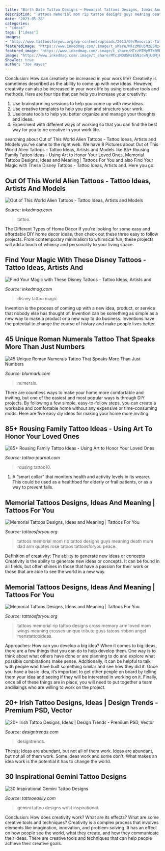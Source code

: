 ```yaml
---
title: "Birth Date Tattoo Designs ~ Memorial Tattoos Designs, Ideas And Meaning"
description: "Tattoos memorial mom rip tattoo designs guys meaning death mum dad arm quotes rose tatoos tattoosforyou peace"
date: "2023-05-28"
categories:
- "ideas"
tags: ["ideas"]
images:
- "http://www.tattoosforyou.org/wp-content/uploads/2013/09/Memorial-Tattoos-For-Mom-768x1024.jpg"
featuredImage: "https://www.inkedmag.com/.image/t_share/MTczMDU5MzE5NzcwNjU0MjQw/disney-tattoos-fb.jpg"
featured_image: "https://www.inkedmag.com/.image/t_share/MTczMTMyMTk0MDkxMzc3OTAw/new-project.png"
image: "https://www.inkedmag.com/.image/t_share/MTczMDU5MzE5NzcwNjU0MjQw/disney-tattoos-fb.jpg"
ShowToc: true
author: "Joe Hayes"
---
```



Conclusion: How can creativity be increased in your work life?
Creativity is sometimes described as the ability to come up with new ideas. However, creativity can also be increased in your work life by using creative tools and methods. Here are four tips that can help you increase your creativity:
1. Use brainstorming sessions to help you come up with new ideas.
2. Use creative templates to help you plan and structure your work.
3. Useionate tools to help you better organize and manage your thoughts and ideas.
4. Experiment with different ways of working so that you can find the best way for you to be creative in your work life.

	

		
searching about Out of This World Alien Tattoos - Tattoo Ideas, Artists and Models you've came to the right web. We have 8 Pictures about Out of This World Alien Tattoos - Tattoo Ideas, Artists and Models like 85+ Rousing Family Tattoo Ideas - Using Art to Honor Your Loved Ones, Memorial Tattoos Designs, Ideas and Meaning | Tattoos For You and also Find Your Magic with These Disney Tattoos - Tattoo Ideas, Artists and. Here you go:
		
    
## Out Of This World Alien Tattoos - Tattoo Ideas, Artists And Models

<img loading=lazy src="https://www.inkedmag.com/.image/t_share/MTczMTMyMTk0MDkxMzc3OTAw/new-project.png" onerror="this.onerror=null;this.src='https://tse1.mm.bing.net/th?id=OIP.FOQ6IN9Zm0hl-3PCUAfwywHaD4&amp;pid=15.1';" alt="Out of This World Alien Tattoos - Tattoo Ideas, Artists and Models">

_Source: inkedmag.com_

>tattoo. 

	

The Different Types of Home Decor
If you're looking for some easy and affordable DIY home decor ideas, then check out these three easy to follow projects. From contemporary minimalism to whimsical fun, these projects will add a touch of whimsy and personality to your living space.

    
## Find Your Magic With These Disney Tattoos - Tattoo Ideas, Artists And

<img loading=lazy src="https://www.inkedmag.com/.image/t_share/MTczMDU5MzE5NzcwNjU0MjQw/disney-tattoos-fb.jpg" onerror="this.onerror=null;this.src='https://tse4.mm.bing.net/th?id=OIP.-YViZmITqM4JbkqK34GeugHaD4&amp;pid=15.1';" alt="Find Your Magic with These Disney Tattoos - Tattoo Ideas, Artists and">

_Source: inkedmag.com_

>disney tattoo magic. 

	

Invention is the process of coming up with a new idea, product, or service that nobody else has thought of. Invention can be something as simple as a new way to make a product or a new way to do business. Inventions have the potential to change the course of history and make people lives better.

    
## 45 Unique Roman Numerals Tattoo That Speaks More Than Just Numbers

<img loading=lazy src="https://www.blurmark.com/wp-content/uploads/2017/06/Sleeve-Roman-Numerals-Tattoo-768x576.jpg" onerror="this.onerror=null;this.src='https://tse2.mm.bing.net/th?id=OIP.CgBF8cATWWIa-GJMfmJnTwHaFj&amp;pid=15.1';" alt="45 Unique Roman Numerals Tattoo That Speaks More Than Just Numbers">

_Source: blurmark.com_

>numerals. 

	

There are countless ways to make your home more comfortable and inviting, but one of the easiest and most popular ways is through DIY projects. By following a few simple, easy-to-follow steps, you can create a workable and comfortable home without any expensive or time-consuming mods. Here are five easy diy ideas for making your home more inviting: 

    
## 85+ Rousing Family Tattoo Ideas - Using Art To Honor Your Loved Ones

<img loading=lazy src="https://tattoo-journal.com/wp-content/uploads/2016/09/family-tattoo10-650x488.jpg" onerror="this.onerror=null;this.src='https://tse1.mm.bing.net/th?id=OIP.jI0E5UI_jzHvRCMHIPG4sgHaFj&amp;pid=15.1';" alt="85+ Rousing Family Tattoo Ideas - Using Art to Honor Your Loved Ones">

_Source: tattoo-journal.com_

>rousing tattoo10. 

	

1. A “smart collar” that monitors health and activity levels in its wearer. This could be used as a healthbed for elderly or frail patients, or as a way to prevent falls. 

    
## Memorial Tattoos Designs, Ideas And Meaning | Tattoos For You

<img loading=lazy src="http://www.tattoosforyou.org/wp-content/uploads/2013/09/Memorial-Tattoos-For-Mom-768x1024.jpg" onerror="this.onerror=null;this.src='https://tse2.mm.bing.net/th?id=OIP.SxllKYiVkolL0vSBN1XklgHaJ4&amp;pid=15.1';" alt="Memorial Tattoos Designs, Ideas and Meaning | Tattoos For You">

_Source: tattoosforyou.org_

>tattoos memorial mom rip tattoo designs guys meaning death mum dad arm quotes rose tatoos tattoosforyou peace. 

	

Definition of creativity: The ability to generate new ideas or concepts
Creativity is the ability to generate new ideas or concepts. It can be found in all fields, but often shines in those that have a passion for their work or those that are able to see the world in a new way.

    
## Memorial Tattoos Designs, Ideas And Meaning | Tattoos For You

<img loading=lazy src="http://www.tattoosforyou.org/wp-content/uploads/2013/09/Memorial-Cross-Tattoos.jpg" onerror="this.onerror=null;this.src='https://tse3.mm.bing.net/th?id=OIP.EXIfJYwPd8cbFqD4qvlyTwHaL6&amp;pid=15.1';" alt="Memorial Tattoos Designs, Ideas and Meaning | Tattoos For You">

_Source: tattoosforyou.org_

>tattoos memorial rip tattoo designs cross memory arm loved mom wings meaning crosses unique tribute guys tatoos ribbon angel menstattooideas. 

	

Approaches: How can you develop a big idea?
When it comes to big ideas, there are a few things that you can do to help develop them. One way is to think about what others have done or are planning to do and explore what possible combinations make sense. Additionally, it can be helpful to talk with people who have built something similar and see how they did it. Once you have a basic idea, it’s important to get other people on board by telling them your idea and seeing if they will be interested in working on it. Finally, once all of these things are in place, you will need to put together a team andilialngs who are willing to work on the project.

    
## 20+ Irish Tattoo Designs, Ideas | Design Trends - Premium PSD, Vector

<img loading=lazy src="https://images.designtrends.com/wp-content/uploads/2015/10/22182850/Small-Irish-Wrist-Tattoo-Design.jpg" onerror="this.onerror=null;this.src='https://tse1.mm.bing.net/th?id=OIP.vdjLJdT3I78DV_wOLR804wHaHa&amp;pid=15.1';" alt="20+ Irish Tattoo Designs, Ideas | Design Trends - Premium PSD, Vector">

_Source: designtrends.com_

>designtrends. 

	

Thesis: Ideas are abundant, but not all of them work.
Ideas are abundant, but not all of them work. Some ideas work and some don't. What makes an idea work is the potential it has to change the world.

    
## 30 Inspirational Gemini Tattoo Designs

<img loading=lazy src="http://www.tattooeasily.com/wp-content/uploads/2014/06/small-tattoo-ideas-on-wrist-gemini-tattoo-design-for-girls-140095468248kng.jpg" onerror="this.onerror=null;this.src='https://tse2.mm.bing.net/th?id=OIP.ZLrOl1tOOH5VPv8IcXVESgHaHa&amp;pid=15.1';" alt="30 Inspirational Gemini Tattoo Designs">

_Source: tattooeasily.com_

>gemini tattoo designs wrist inspirational. 

	

Conclusion: How does creativity work? What are its effects? What are some creative tools and techniques?
Creativity is a complex process that involves elements like imagination, innovation, and problem-solving. It has an effect on how people see the world, what they create, and how they communicate their ideas. There are creative tools and techniques that can help people achieve their creative goals.

